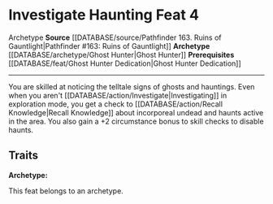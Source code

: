 ﻿---
feat: Investigate Haunting
id: '2279'
level: '4'
name: Investigate Haunting
prerequisite: '[[DATABASE/feat/Ghost Hunter Dedication|Ghost Hunter Dedication]]'
rarity: Common
source: '[[DATABASE/source/Pathfinder 163. Ruins of Gauntlight|Pathfinder #163: Ruins
  of Gauntlight]]'
trait:
- '[[DATABASE/trait/Archetype|Archetype]]'
type: Feat

---
# Investigate Haunting <span class="item-type">Feat 4</span>

<span class="item-trait">Archetype</span>
**Source** [[DATABASE/source/Pathfinder 163. Ruins of Gauntlight|Pathfinder #163: Ruins of Gauntlight]]
**Archetype** [[DATABASE/archetype/Ghost Hunter|Ghost Hunter]]
**Prerequisites** [[DATABASE/feat/Ghost Hunter Dedication|Ghost Hunter Dedication]]

---
You are skilled at noticing the telltale signs of ghosts and hauntings. Even when you aren't [[DATABASE/action/Investigate|Investigating]] in exploration mode, you get a check to [[DATABASE/action/Recall Knowledge|Recall Knowledge]] about incorporeal undead and haunts active in the area. You also gain a +2 circumstance bonus to skill checks to disable haunts.

## Traits

**Archetype:**

This feat belongs to an archetype.